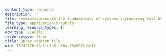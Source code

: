```yaml
---
content_type: resource
description: ''
file: /media/courses/16-842-fundamentals-of-systems-engineering-fall-2015/1874ff7663d5c7a5c36af5a5975a1e17_v6eIvQ9wU1w.srt
file_type: application/x-subrip
learning_resource_types: []
ocw_type: OCWFile
resourcetype: Other
title: 3play caption file
uid: 1874ff76-63d5-c7a5-c36a-f5a5975a1e17
---
```

